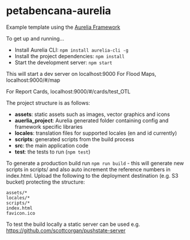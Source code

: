 # petabencana-aurelia

Example template using the [Aurelia Framework](http://aurelia.io/)

To get up and running...

- Install Aurelia CLI: `npm install aurelia-cli -g`
- Install the project dependencies: `npm install`
- Start the development server: `npm start`

This will start a dev server on localhost:9000
For Flood Maps,
localhost:9000/#/map

For Report Cards,
localhost:9000/#/cards/test_OTL

The project structure is as follows:

- **assets**: static assets such as images, vector graphics and icons
- **auerlia_project**: Aurelia generated folder containing config and framework specific libraries
- **locales**: translation files for supported locales (en and id currently)
- **scripts**: generated scripts from the build process
- **src**: the main application code
- **test**: the tests to run (`npm test`)

To generate a production build run `npm run build` - this will generate new scripts in scripts/ and also auto increment the reference numbers in index.html.  Upload the following to the deployment destination (e.g. S3 bucket) protecting the structure:

```
assets/*
locales/*
scripts/*
index.html
favicon.ico
```

To test the build locally a static server can be used e.g. https://github.com/scottcorgan/pushstate-server
